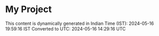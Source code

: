 # My Project

This content is dynamically generated in Indian Time (IST): 2024-05-16 19:59:16 IST
Converted to UTC: 2024-05-16 14:29:16 UTC

